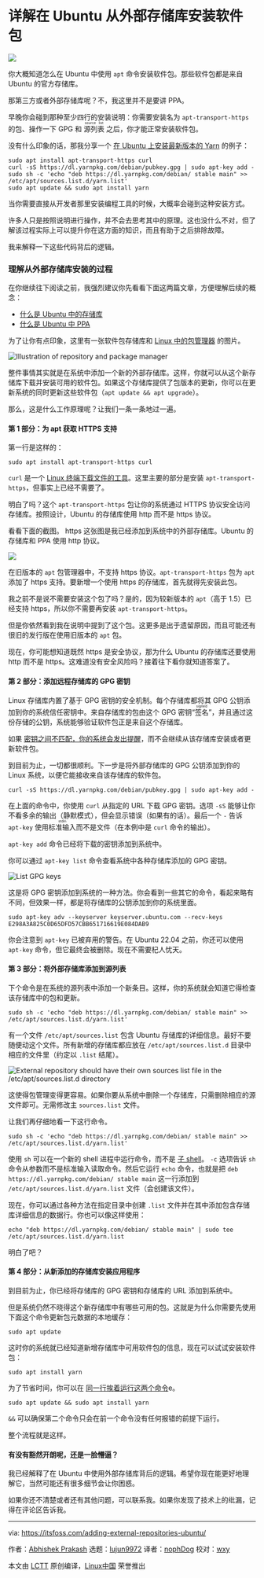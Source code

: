 [#]: subject: "Installing Packages From External Repositories in Ubuntu [Explained]"
[#]: via: "https://itsfoss.com/adding-external-repositories-ubuntu/"
[#]: author: "Abhishek Prakash https://itsfoss.com/author/abhishek/"
[#]: collector: "lujun9972"
[#]: translator: "nophDog"
[#]: reviewer: "wxy"
[#]: publisher: "wxy"
[#]: url: "https://linux.cn/article-15299-1.html"

详解在 Ubuntu 从外部存储库安装软件包
======

![][0]

你大概知道怎么在 Ubuntu 中使用 `apt` 命令安装软件包。那些软件包都是来自 Ubuntu 的官方存储库。

那第三方或者外部存储库呢？不，我这里并不是要讲 PPA。

早晚你会碰到那种至少四行的安装说明：你需要安装名为 `apt-transport-https` 的包、操作一下 GPG 和 <ruby>源列表<rt>source list</rt></ruby> 之后，你才能正常安装软件包。

没有什么印象的话，那我分享一个 [在 Ubuntu 上安装最新版本的 Yarn][1] 的例子：

```
sudo apt install apt-transport-https curl
curl -sS https://dl.yarnpkg.com/debian/pubkey.gpg | sudo apt-key add -
sudo sh -c 'echo "deb https://dl.yarnpkg.com/debian/ stable main" >> /etc/apt/sources.list.d/yarn.list'
sudo apt update && sudo apt install yarn
```

当你需要直接从开发者那里安装编程工具的时候，大概率会碰到这种安装方式。

许多人只是按照说明进行操作，并不会去思考其中的原理。这也没什么不对，但了解该过程实际上可以提升你在这方面的知识，而且有助于之后排除故障。

我来解释一下这些代码背后的逻辑。

### 理解从外部存储库安装的过程

在你继续往下阅读之前，我强烈建议你先看看下面这两篇文章，方便理解后续的概念：

  * [什么是 Ubuntu 中的存储库][2]
  * [什么是 Ubuntu 中 PPA][3]

为了让你有点印象，这里有一张软件包存储库和 [Linux 中的包管理器][4] 的图片。

![Illustration of repository and package manager][5]

整件事情其实就是在系统中添加一个新的外部存储库。这样，你就可以从这个新存储库下载并安装可用的软件包。如果这个存储库提供了包版本的更新，你可以在更新系统的同时更新这些软件包（`apt update && apt upgrade`）。

那么，这是什么工作原理呢？让我们一条一条地过一遍。

#### 第 1 部分：为 apt 获取 HTTPS 支持

第一行是这样的：

```
sudo apt install apt-transport-https curl
```

`curl` 是一个 [Linux 终端下载文件的工具][6]。这里主要的部分是安装 `apt-transport-https`，但事实上已经不需要了。

明白了吗？这个 `apt-transport-https` 包让你的系统通过 HTTPS 协议安全访问存储库。按照设计，Ubuntu 的存储库使用 http 而不是 https 协议。

看看下面的截图。 https 这张图是我已经添加到系统中的外部存储库。Ubuntu 的存储库和 PPA 使用 http 协议。

![][7]

在旧版本的 `apt` 包管理器中，不支持 https 协议。`apt-transport-https` 包为 `apt` 添加了 https 支持。要新增一个使用 https 的存储库，首先就得先安装此包。

我之前不是说不需要安装这个包了吗？是的，因为较新版本的 `apt`（高于 1.5）已经支持 https，所以你不需要再安装 `apt-transport-https`。

但是你依然看到我在说明中提到了这个包。这更多是出于遗留原因，而且可能还有很旧的发行版在使用旧版本的 `apt` 包。

现在，你可能想知道既然 https 是安全协议，那为什么 Ubuntu 的存储库还要使用 http 而不是 https。这难道没有安全风险吗？接着往下看你就知道答案了。

#### 第 2 部分：添加远程存储库的 GPG 密钥

Linux 存储库内置了基于 GPG 密钥的安全机制。每个存储库都将其 GPG 公钥添加到你的系统信任密钥中。来自存储库的包由这个 GPG 密钥“<ruby>签名<rt>signed</rt></ruby>”，并且通过这份存储的公钥，系统能够验证软件包正是来自这个存储库。

如果 [密钥之间不匹配，你的系统会发出提醒][8]，而不会继续从该存储库安装或者更新软件包。

到目前为止，一切都很顺利。下一步是将外部存储库的 GPG 公钥添加到你的 Linux 系统，以便它能接收来自该存储库的软件包。

```
curl -sS https://dl.yarnpkg.com/debian/pubkey.gpg | sudo apt-key add -
```

在上面的命令中，你使用 `curl` 从指定的 URL 下载 GPG 密钥。选项 `-sS` 能够让你不看多余的输出（静默模式），但会显示错误（如果有的话）。最后一个 `-` 告诉 `apt-key` 使用<ruby>标准输入<rt>stdin</rt></ruby>而不是文件（在本例中是 `curl` 命令的输出）。

`apt-key add` 命令已经将下载的密钥添加到系统中。

你可以通过 `apt-key list` 命令查看系统中各种存储库添加的 GPG 密钥。

![List GPG keys][9]

这是将 GPG 密钥添加到系统的一种方法。你会看到一些其它的命令，看起来略有不同，但效果一样，都是将存储库的公钥添加到你的系统里面。

```
sudo apt-key adv --keyserver keyserver.ubuntu.com --recv-keys E298A3A825C0D65DFD57CBB651716619E084DAB9
```

你会注意到 `apt-key` 已被弃用的警告。在 Ubuntu 22.04 之前，你还可以使用 `apt-key` 命令，但它最终会被删除。现在不需要杞人忧天。

#### 第 3 部分：将外部存储库添加到源列表

下个命令是在系统的源列表中添加一个新条目。这样，你的系统就会知道它得检查该存储库中的包和更新。

```
sudo sh -c 'echo "deb https://dl.yarnpkg.com/debian/ stable main" >> /etc/apt/sources.list.d/yarn.list'
```

有一个文件 `/etc/apt/sources.list` 包含 Ubuntu 存储库的详细信息。最好不要随便动这个文件。所有新增的存储库都应放在 `/etc/apt/sources.list.d` 目录中相应的文件里（约定以 `.list` 结尾）。

![External repository should have their own sources list file in the /etc/apt/sources.list.d directory][10]

这使得包管理变得更容易。如果你要从系统中删除一个存储库，只需删除相应的源文件即可。无需修改主 `sources.list` 文件。

让我们再仔细地看一下这行命令。

```
sudo sh -c 'echo "deb https://dl.yarnpkg.com/debian/ stable main" >> /etc/apt/sources.list.d/yarn.list'
```

使用 `sh` 可以在一个新的 shell 进程中运行命令，而不是 [子 shel​​l][11]。 `-c` 选项告诉 `sh` 命令从参数而不是标准输入读取命令。然后它运行 `echo` 命令，也就是把 `deb https://dl.yarnpkg.com/debian/ stable main` 这一行添加到 `/etc/apt/sources.list.d/yarn.list` 文件（会创建该文件）。

现在，你可以通过各种方法在指定目录中创建 `.list` 文件并在其中添加包含存储库详细信息的数据行。你也可以像这样使用：

```
echo "deb https://dl.yarnpkg.com/debian/ stable main" | sudo tee /etc/apt/sources.list.d/yarn.list
```

明白了吧？

#### 第 4 部分：从新添加的存储库安装应用程序

到目前为止，你已经将存储库的 GPG 密钥和存储库的 URL 添加到系统中。

但是系统仍然不晓得这个新存储库中有哪些可用的包。这就是为什么你需要先使用下面这个命令更新包元数据的本地缓存：

```
sudo apt update
```

这时你的系统就已经知道新增存储库中可用软件包的信息，现在可以试试安装软件包：

```
sudo apt install yarn
```

为了节省时间，你可以在 [同一行挨着运行这两个命令][12]e。

```
sudo apt update && sudo apt install yarn
```

`&&` 可以确保第二个命令只会在前一个命令没有任何报错的前提下运行。

整个流程就是这样。

#### 有没有豁然开朗呢，还是一脸懵逼？

我已经解释了在 Ubuntu 中使用外部存储库背后的逻辑。希望你现在能更好地理解它，当然可能还有很多细节会让你困惑。

如果你还不清楚或者还有其他问题，可以联系我。如果你发现了技术上的纰漏，记得在评论区告诉我。

--------------------------------------------------------------------------------

via: https://itsfoss.com/adding-external-repositories-ubuntu/

作者：[Abhishek Prakash][a]
选题：[lujun9972][b]
译者：[nophDog](https://github.com/nophDog)
校对：[wxy](https://github.com/wxy)

本文由 [LCTT](https://github.com/LCTT/TranslateProject) 原创编译，[Linux中国](https://linux.cn/) 荣誉推出

[a]: https://itsfoss.com/author/abhishek/
[b]: https://github.com/lujun9972
[1]: https://itsfoss.com/install-yarn-ubuntu/
[2]: https://itsfoss.com/ubuntu-repositories/
[3]: https://itsfoss.com/ppa-guide/#comments
[4]: https://itsfoss.com/package-manager/
[5]: https://i2.wp.com/itsfoss.com/wp-content/uploads/2020/10/linux-package-manager-explanation.png?resize=800%2C450&ssl=1
[6]: https://itsfoss.com/download-files-from-linux-terminal/
[7]: https://i2.wp.com/itsfoss.com/wp-content/uploads/2021/08/apt-update-http-https.png?resize=800%2C527&ssl=1
[8]: https://itsfoss.com/solve-gpg-error-signatures-verified-ubuntu/
[9]: https://i2.wp.com/itsfoss.com/wp-content/uploads/2021/07/list-apt-key-gpg-ubuntu.png?resize=800%2C547&ssl=1
[10]: https://i1.wp.com/itsfoss.com/wp-content/uploads/2021/08/sources-list-ubuntu.png?resize=800%2C313&ssl=1
[11]: https://linuxhandbook.com/subshell/
[12]: https://itsfoss.com/run-multiple-commands-linux/
[0]: https://img.linux.net.cn/data/attachment/album/202211/29/154339id0xb2exw0c8y222.jpg